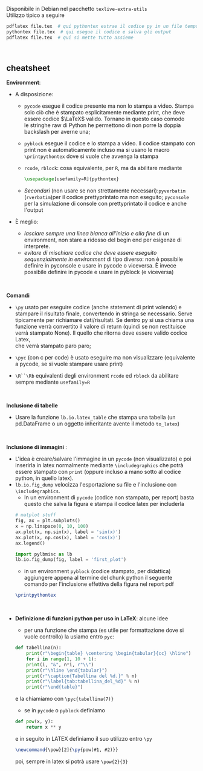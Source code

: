 Disponibile in Debian nel pacchetto `texlive-extra-utils`\
Utilizzo tipico a seguire
```bash
pdflatex file.tex  # qui pythontex estrae il codice py in un file temporaneo
pythontex file.tex  # qui esegue il codice e salva gli output
pdflatex file.tex  # qui si mette tutto assieme
```
<br>

## cheatsheet
**Environment**:
- A disposizione:
	- `pycode` esegue il codice presente ma non lo stampa a video. Stampa solo ciò che è stampato esplicitamente mediante print, che deve essere codice $\LaTeX$ valido. Tornano in questo caso comodo \
	 le stringhe raw di Python he permettono di non porre la doppia backslash per averne una;

	- `pyblock` esegue il codice e lo stampa a video. Il codice stampato con print non è automaticamente incluso ma si usano le macro `\printpythontex` dove si vuole che avvenga la stampa
	- `rcode`, `rblock`: cosa equivalente, per `R`, ma da abilitare mediante
		```latex
		\usepackage[usefamily=R]{pythontex}
		```
	- *Secondari* (non usare se non strettamente necessari):`pyverbatim` (`rverbatim`)per il codice prettyprintato ma non eseguito; `pyconsole` per la simulazione di console con prettyprintato il codice e anche l'output

- È meglio:
	- *lasciare sempre una linea bianca all’inizio e alla fine* di un environment, non stare a ridosso del begin end per esigenze di interprete.
	- *evitare di mischiare codice che deve essere eseguito sequenzialmente in environment* di tipo diverso: non è possibile definire in pyconsole e usare in pycode o viceversa. È invece possibile definire in pycode e usare in pyblock (e viceversa)

<br>

**Comandi**
- `\py` usato per eseguire codice (anche statement di print volendo) e stampare il risultato finale, convertendo in stringa se necessario. Serve tipicamente per richiamare dati/risultati. Se dentro py si usa chiama una funzione verrà convertito il valore di return (quindi se non restituisce verrà stampato None). Il quello che ritorna deve essere valido codice Latex,\
che verrà stampato paro paro;

- `\pyc` (con c per code) è usato eseguire ma non visualizzare (equivalente a pycode, se si vuole stampare usare print)
- `\R``\Rb`  equivalenti degli environment `rcode` ed `rblock` da abilitare sempre mediante `usefamily=R`
<br>

**Inclusione di tabelle**
- Usare la funzione `lb.io.latex_table` che stampa una tabella (un pd.DataFrame o un oggetto inheritante avente il metodo `to_latex`)

<br>

**Inclusione di immagini** :
- L'idea è creare/salvare l'immagine in un `pycode` (non visualizzato) e poi inserirla in latex normalmente mediante `\includegraphics` che potrà essere stampato con `print` (oppure incluso a mano sotto al codice python, in quello latex).
- `lb.io.fig_dump` velocizza l'esportazione su file e l'inclusione con `\includegraphics`.
	- In un environment di `pycode` (codice non stampato, per report) basta questo che salva la figura e stampa il codice latex per includerla
	```python 
	# matplot stuff
	fig, ax = plt.subplots()
	x = np.linspace(0, 10, 100)
	ax.plot(x, np.sin(x), label = 'sin(x)')
	ax.plot(x, np.cos(x), label = 'cos(x)')
	ax.legend()
	
	import pylbmisc as lb
	lb.io.fig_dump(fig, label = 'first_plot')
	```
	- in un environment `pyblock` (codice stampato, per didattica) aggiungere appena al termine del chunk python il seguente comando per l'inclusione effettiva della figura nel report pdf
	```latex
	\printpythontex
	```
<br>

- **Definizione di funzioni python per uso in LaTeX**: alcune idee
	- per una funzione che stampa (es utile per formattazione dove si vuole controllo) la usiamo entro `pyc`: 
	```python
	def tabellina(n):
	    print(r"\begin{table} \centering \begin{tabular}{cc} \hline")
	    for i in range(1, 10 + 1):
	    print(i, "&", n*i, r"\\")
	    print(r"\hline \end{tabular}")
	    print(r"\caption{Tabellina del %d.}" % n)
	    print(r"\label{tab:tabellina_del_%d}" % n)
	    print(r"\end{table}")
	```
	e la chiamiamo con `\pyc{tabellina(7)}`

	- se in `pycode` o `pyblock` definiamo
	```python 
	def pow(x, y):
	    return x ** y
	```
	e in seguito in LATEX definiamo il suo utilizzo entro `\py`

	```latex 
	\newcommand{\pow}[2]{\py{pow(#1, #2)}}
	```
	poi, sempre in latex si potrà usare `\pow{2}{3}`

	<br>

	<br>

<br>

